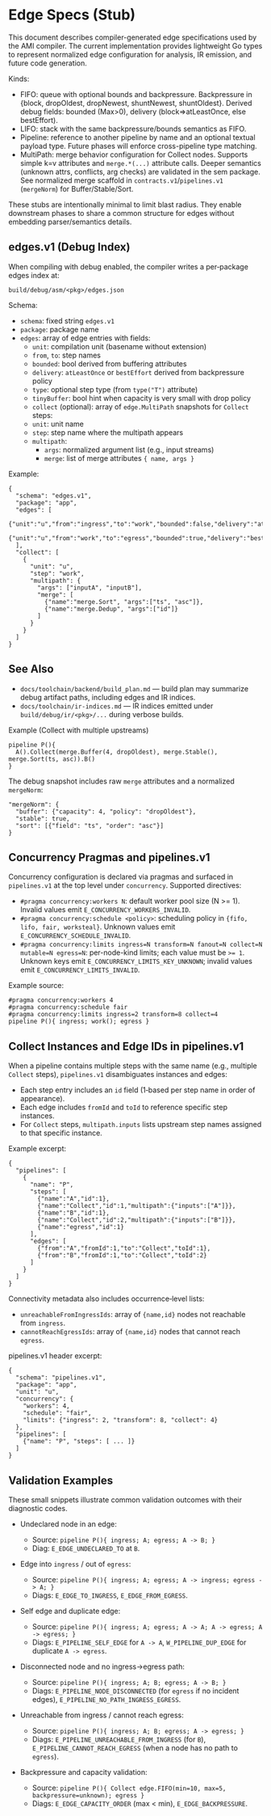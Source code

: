 # Edge Specs (Stub)

This document describes compiler-generated edge specifications used by the AMI compiler. The current implementation
provides lightweight Go types to represent normalized edge configuration for analysis, IR emission, and future code
generation.

Kinds:

- FIFO: queue with optional bounds and backpressure. Backpressure in {block, dropOldest, dropNewest, shuntNewest,
shuntOldest}. Derived debug fields: bounded (Max>0), delivery (block=>atLeastOnce, else bestEffort).
- LIFO: stack with the same backpressure/bounds semantics as FIFO.
- Pipeline: reference to another pipeline by name and an optional textual payload type. Future phases will enforce
cross-pipeline type matching.
 - MultiPath: merge behavior configuration for Collect nodes. Supports simple k=v attributes and `merge.*(...)`
attribute calls. Deeper semantics (unknown attrs, conflicts, arg checks) are validated in the sem package. See
normalized merge scaffold in `contracts.v1`/`pipelines.v1` (`mergeNorm`) for Buffer/Stable/Sort.

These stubs are intentionally minimal to limit blast radius. They enable downstream phases to share a common structure
for edges without embedding parser/semantics details.

## edges.v1 (Debug Index)

When compiling with debug enabled, the compiler writes a per‑package edges index at:

`build/debug/asm/<pkg>/edges.json`

Schema:

- `schema`: fixed string `edges.v1`
- `package`: package name
- `edges`: array of edge entries with fields:
  - `unit`: compilation unit (basename without extension)
  - `from`, `to`: step names
  - `bounded`: bool derived from buffering attributes
  - `delivery`: `atLeastOnce` or `bestEffort` derived from backpressure policy
  - `type`: optional step type (from `type("T")` attribute)
  - `tinyBuffer`: bool hint when capacity is very small with drop policy
  - `collect` (optional): array of `edge.MultiPath` snapshots for `Collect` steps:
  - `unit`: unit name
  - `step`: step name where the multipath appears
  - `multipath`:
    - `args`: normalized argument list (e.g., input streams)
    - `merge`: list of merge attributes `{ name, args }`

Example:

```
{
  "schema": "edges.v1",
  "package": "app",
  "edges": [
    {"unit":"u","from":"ingress","to":"work","bounded":false,"delivery":"atLeastOnce"},
    {"unit":"u","from":"work","to":"egress","bounded":true,"delivery":"bestEffort","type":"X","tinyBuffer":true}
  ],
  "collect": [
    {
      "unit": "u",
      "step": "work",
      "multipath": {
        "args": ["inputA", "inputB"],
        "merge": [
          {"name":"merge.Sort", "args":["ts", "asc"]},
          {"name":"merge.Dedup", "args":["id"]}
        ]
      }
    }
  ]
}
```

## See Also
- `docs/toolchain/backend/build_plan.md` — build plan may summarize debug artifact paths, including edges and IR indices.
- `docs/toolchain/ir-indices.md` — IR indices emitted under `build/debug/ir/<pkg>/...` during verbose builds.

Example (Collect with multiple upstreams)

```
pipeline P(){
  A().Collect(merge.Buffer(4, dropOldest), merge.Stable(), merge.Sort(ts, asc)).B()
}
```

The debug snapshot includes raw `merge` attributes and a normalized `mergeNorm`:

```
"mergeNorm": {
  "buffer": {"capacity": 4, "policy": "dropOldest"},
  "stable": true,
  "sort": [{"field": "ts", "order": "asc"}]
}
```

## Concurrency Pragmas and pipelines.v1

Concurrency configuration is declared via pragmas and surfaced in `pipelines.v1` at the top level under `concurrency`.
Supported directives:

- `#pragma concurrency:workers N`: default worker pool size (N >= 1). Invalid values emit
`E_CONCURRENCY_WORKERS_INVALID`.
- `#pragma concurrency:schedule <policy>`: scheduling policy in `{fifo, lifo, fair, worksteal}`. Unknown values emit
`E_CONCURRENCY_SCHEDULE_INVALID`.
- `#pragma concurrency:limits ingress=N transform=N fanout=N collect=N mutable=N egress=N`: per-node-kind limits; each
value must be `>= 1`. Unknown keys emit `E_CONCURRENCY_LIMITS_KEY_UNKNOWN`; invalid values emit
`E_CONCURRENCY_LIMITS_INVALID`.

Example source:

```
#pragma concurrency:workers 4
#pragma concurrency:schedule fair
#pragma concurrency:limits ingress=2 transform=8 collect=4
pipeline P(){ ingress; work(); egress }
```

## Collect Instances and Edge IDs in pipelines.v1

When a pipeline contains multiple steps with the same name (e.g., multiple `Collect` steps), `pipelines.v1`
disambiguates instances and edges:

- Each step entry includes an `id` field (1‑based per step name in order of appearance).
- Each edge includes `fromId` and `toId` to reference specific step instances.
- For `Collect` steps, `multipath.inputs` lists upstream step names assigned to that specific instance.

Example excerpt:

```
{
  "pipelines": [
    {
      "name": "P",
      "steps": [
        {"name":"A","id":1},
        {"name":"Collect","id":1,"multipath":{"inputs":["A"]}},
        {"name":"B","id":1},
        {"name":"Collect","id":2,"multipath":{"inputs":["B"]}},
        {"name":"egress","id":1}
      ],
      "edges": [
        {"from":"A","fromId":1,"to":"Collect","toId":1},
        {"from":"B","fromId":1,"to":"Collect","toId":2}
      ]
    }
  ]
}
```

Connectivity metadata also includes occurrence‑level lists:

- `unreachableFromIngressIds`: array of `{name,id}` nodes not reachable from `ingress`.
- `cannotReachEgressIds`: array of `{name,id}` nodes that cannot reach `egress`.

pipelines.v1 header excerpt:

```
{
  "schema": "pipelines.v1",
  "package": "app",
  "unit": "u",
  "concurrency": {
    "workers": 4,
    "schedule": "fair",
    "limits": {"ingress": 2, "transform": 8, "collect": 4}
  },
  "pipelines": [
    {"name": "P", "steps": [ ... ]}
  ]
}
```

## Validation Examples

These small snippets illustrate common validation outcomes with their diagnostic codes.

- Undeclared node in an edge:
  - Source: `pipeline P(){ ingress; A; egress; A -> B; }`
  - Diag: `E_EDGE_UNDECLARED_TO` at `B`.

- Edge into `ingress` / out of `egress`:
  - Source: `pipeline P(){ ingress; A; egress; A -> ingress; egress -> A; }`
  - Diags: `E_EDGE_TO_INGRESS`, `E_EDGE_FROM_EGRESS`.

- Self edge and duplicate edge:
  - Source: `pipeline P(){ ingress; A; egress; A -> A; A -> egress; A -> egress; }`
  - Diags: `E_PIPELINE_SELF_EDGE` for `A -> A`, `W_PIPELINE_DUP_EDGE` for duplicate `A -> egress`.

- Disconnected node and no ingress→egress path:
  - Source: `pipeline P(){ ingress; A; B; egress; A -> B; }`
  - Diags: `E_PIPELINE_NODE_DISCONNECTED` (for `egress` if no incident edges), `E_PIPELINE_NO_PATH_INGRESS_EGRESS`.

- Unreachable from ingress / cannot reach egress:
  - Source: `pipeline P(){ ingress; A; B; egress; A -> egress; }`
  - Diags: `E_PIPELINE_UNREACHABLE_FROM_INGRESS` (for `B`), `E_PIPELINE_CANNOT_REACH_EGRESS` (when a node has no path to `egress`).

- Backpressure and capacity validation:
  - Source: `pipeline P(){ Collect edge.FIFO(min=10, max=5, backpressure=unknown); egress }`
  - Diags: `E_EDGE_CAPACITY_ORDER` (max < min), `E_EDGE_BACKPRESSURE`.


